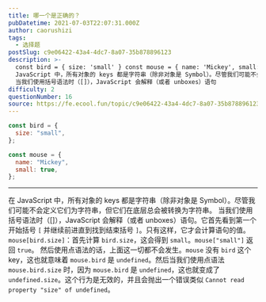 ```yaml
---
title: 哪一个是正确的？
pubDatetime: 2021-07-03T22:07:31.000Z
author: caorushizi
tags:
  - 选择题
postSlug: c9e06422-43a4-4dc7-8a07-35b878896123
description: >-
  const bird = { size: 'small' } const mouse = { name: 'Mickey', small: true } 在
  JavaScript 中，所有对象的 keys 都是字符串（除非对象是 Symbol）。尽管我们可能不会定义它们为字符串，但它们在底层总会被转换为字符串。
  当我们使用括号语法时（[]），JavaScript 会解释（或者 unboxes）语句
difficulty: 2
questionNumber: 16
source: https://fe.ecool.fun/topic/c9e06422-43a4-4dc7-8a07-35b878896123
---
```


```javascript
const bird = {
  size: "small",
};

const mouse = {
  name: "Mickey",
  small: true,
};
```

---

在 JavaScript 中，所有对象的 keys 都是字符串（除非对象是 Symbol）。尽管我们可能不会定义它们为字符串，但它们在底层总会被转换为字符串。
当我们使用括号语法时（[]），JavaScript 会解释（或者 unboxes）语句。它首先看到第一个开始括号 `[` 并继续前进直到找到结束括号 `]`。只有这样，它才会计算语句的值。
`mouse[bird.size]`：首先计算 `bird.size`，这会得到 `small`。`mouse["small"]` 返回 `true`。
然后使用点语法的话，上面这一切都不会发生。`mouse` 没有 `bird` 这个 key，这也就意味着 `mouse.bird` 是 `undefined`。然后当我们使用点语法 `mouse.bird.size` 时，因为 `mouse.bird` 是 `undefined`，这也就变成了 `undefined.size`。这个行为是无效的，并且会抛出一个错误类似 `Cannot read property "size" of undefined`。
